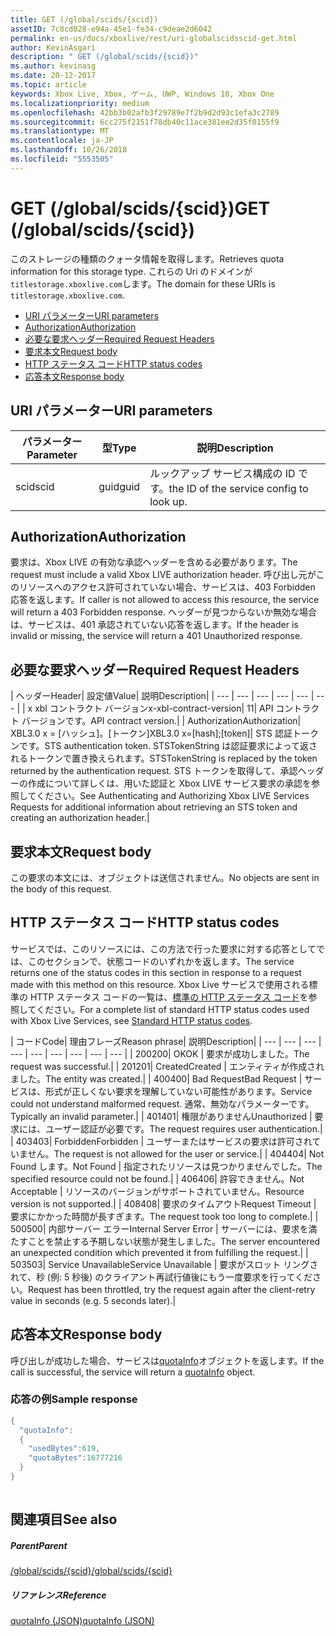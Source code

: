 ```yaml
---
title: GET (/global/scids/{scid})
assetID: 7c8cd028-e94a-45e1-fe34-c9deae2d6042
permalink: en-us/docs/xboxlive/rest/uri-globalscidsscid-get.html
author: KevinAsgari
description: " GET (/global/scids/{scid})"
ms.author: kevinasg
ms.date: 20-12-2017
ms.topic: article
keywords: Xbox Live, Xbox, ゲーム, UWP, Windows 10, Xbox One
ms.localizationpriority: medium
ms.openlocfilehash: 42bb3b02afb3f29789e7f2b9d2d93c1efa3c2789
ms.sourcegitcommit: 6cc275f2151f78db40c11ace381ee2d35f0155f9
ms.translationtype: MT
ms.contentlocale: ja-JP
ms.lasthandoff: 10/26/2018
ms.locfileid: "5553505"
---
```

# <a name="get-globalscidsscid"></a><span data-ttu-id="9d68e-104">GET (/global/scids/{scid})</span><span class="sxs-lookup"><span data-stu-id="9d68e-104">GET (/global/scids/{scid})</span></span>
<span data-ttu-id="9d68e-105">このストレージの種類のクォータ情報を取得します。</span><span class="sxs-lookup"><span data-stu-id="9d68e-105">Retrieves quota information for this storage type.</span></span> <span data-ttu-id="9d68e-106">これらの Uri のドメインが`titlestorage.xboxlive.com`します。</span><span class="sxs-lookup"><span data-stu-id="9d68e-106">The domain for these URIs is `titlestorage.xboxlive.com`.</span></span>
 
  * [<span data-ttu-id="9d68e-107">URI パラメーター</span><span class="sxs-lookup"><span data-stu-id="9d68e-107">URI parameters</span></span>](#ID4EX)
  * [<span data-ttu-id="9d68e-108">Authorization</span><span class="sxs-lookup"><span data-stu-id="9d68e-108">Authorization</span></span>](#ID4ECB)
  * [<span data-ttu-id="9d68e-109">必要な要求ヘッダー</span><span class="sxs-lookup"><span data-stu-id="9d68e-109">Required Request Headers</span></span>](#ID4ENB)
  * [<span data-ttu-id="9d68e-110">要求本文</span><span class="sxs-lookup"><span data-stu-id="9d68e-110">Request body</span></span>](#ID4EWC)
  * [<span data-ttu-id="9d68e-111">HTTP ステータス コード</span><span class="sxs-lookup"><span data-stu-id="9d68e-111">HTTP status codes</span></span>](#ID4EBD)
  * [<span data-ttu-id="9d68e-112">応答本文</span><span class="sxs-lookup"><span data-stu-id="9d68e-112">Response body</span></span>](#ID4EUAAC)
 
<a id="ID4EX"></a>

 
## <a name="uri-parameters"></a><span data-ttu-id="9d68e-113">URI パラメーター</span><span class="sxs-lookup"><span data-stu-id="9d68e-113">URI parameters</span></span>
 
| <span data-ttu-id="9d68e-114">パラメーター</span><span class="sxs-lookup"><span data-stu-id="9d68e-114">Parameter</span></span>| <span data-ttu-id="9d68e-115">型</span><span class="sxs-lookup"><span data-stu-id="9d68e-115">Type</span></span>| <span data-ttu-id="9d68e-116">説明</span><span class="sxs-lookup"><span data-stu-id="9d68e-116">Description</span></span>| 
| --- | --- | --- | 
| <span data-ttu-id="9d68e-117">scid</span><span class="sxs-lookup"><span data-stu-id="9d68e-117">scid</span></span>| <span data-ttu-id="9d68e-118">guid</span><span class="sxs-lookup"><span data-stu-id="9d68e-118">guid</span></span>| <span data-ttu-id="9d68e-119">ルックアップ サービス構成の ID です。</span><span class="sxs-lookup"><span data-stu-id="9d68e-119">the ID of the service config to look up.</span></span>| 
  
<a id="ID4ECB"></a>

 
## <a name="authorization"></a><span data-ttu-id="9d68e-120">Authorization</span><span class="sxs-lookup"><span data-stu-id="9d68e-120">Authorization</span></span>
 
<span data-ttu-id="9d68e-121">要求は、Xbox LIVE の有効な承認ヘッダーを含める必要があります。</span><span class="sxs-lookup"><span data-stu-id="9d68e-121">The request must include a valid Xbox LIVE authorization header.</span></span> <span data-ttu-id="9d68e-122">呼び出し元がこのリソースへのアクセス許可されていない場合、サービスは、403 Forbidden 応答を返します。</span><span class="sxs-lookup"><span data-stu-id="9d68e-122">If caller is not allowed to access this resource, the service will return a 403 Forbidden response.</span></span> <span data-ttu-id="9d68e-123">ヘッダーが見つからないか無効な場合は、サービスは、401 承認されていない応答を返します。</span><span class="sxs-lookup"><span data-stu-id="9d68e-123">If the header is invalid or missing, the service will return a 401 Unauthorized response.</span></span> 
  
<a id="ID4ENB"></a>

 
## <a name="required-request-headers"></a><span data-ttu-id="9d68e-124">必要な要求ヘッダー</span><span class="sxs-lookup"><span data-stu-id="9d68e-124">Required Request Headers</span></span>
 
| <span data-ttu-id="9d68e-125">ヘッダー</span><span class="sxs-lookup"><span data-stu-id="9d68e-125">Header</span></span>| <span data-ttu-id="9d68e-126">設定値</span><span class="sxs-lookup"><span data-stu-id="9d68e-126">Value</span></span>| <span data-ttu-id="9d68e-127">説明</span><span class="sxs-lookup"><span data-stu-id="9d68e-127">Description</span></span>| 
| --- | --- | --- | --- | --- | --- | 
| <span data-ttu-id="9d68e-128">x xbl コントラクト バージョン</span><span class="sxs-lookup"><span data-stu-id="9d68e-128">x-xbl-contract-version</span></span>| <span data-ttu-id="9d68e-129">1</span><span class="sxs-lookup"><span data-stu-id="9d68e-129">1</span></span>| <span data-ttu-id="9d68e-130">API コントラクト バージョンです。</span><span class="sxs-lookup"><span data-stu-id="9d68e-130">API contract version.</span></span>| 
| <span data-ttu-id="9d68e-131">Authorization</span><span class="sxs-lookup"><span data-stu-id="9d68e-131">Authorization</span></span>| <span data-ttu-id="9d68e-132">XBL3.0 x = [ハッシュ]。[トークン]</span><span class="sxs-lookup"><span data-stu-id="9d68e-132">XBL3.0 x=[hash];[token]</span></span>| <span data-ttu-id="9d68e-133">STS 認証トークンです。</span><span class="sxs-lookup"><span data-stu-id="9d68e-133">STS authentication token.</span></span> <span data-ttu-id="9d68e-134">STSTokenString は認証要求によって返されるトークンで置き換えられます。</span><span class="sxs-lookup"><span data-stu-id="9d68e-134">STSTokenString is replaced by the token returned by the authentication request.</span></span> <span data-ttu-id="9d68e-135">STS トークンを取得して、承認ヘッダーの作成について詳しくは、用いた認証と Xbox LIVE サービス要求の承認を参照してください。</span><span class="sxs-lookup"><span data-stu-id="9d68e-135">See Authenticating and Authorizing Xbox LIVE Services Requests for additional information about retrieving an STS token and creating an authorization header.</span></span>| 
  
<a id="ID4EWC"></a>

 
## <a name="request-body"></a><span data-ttu-id="9d68e-136">要求本文</span><span class="sxs-lookup"><span data-stu-id="9d68e-136">Request body</span></span>
 
<span data-ttu-id="9d68e-137">この要求の本文には、オブジェクトは送信されません。</span><span class="sxs-lookup"><span data-stu-id="9d68e-137">No objects are sent in the body of this request.</span></span>
  
<a id="ID4EBD"></a>

 
## <a name="http-status-codes"></a><span data-ttu-id="9d68e-138">HTTP ステータス コード</span><span class="sxs-lookup"><span data-stu-id="9d68e-138">HTTP status codes</span></span> 
 
<span data-ttu-id="9d68e-139">サービスでは、このリソースには、この方法で行った要求に対する応答としてでは、このセクションで、状態コードのいずれかを返します。</span><span class="sxs-lookup"><span data-stu-id="9d68e-139">The service returns one of the status codes in this section in response to a request made with this method on this resource.</span></span> <span data-ttu-id="9d68e-140">Xbox Live サービスで使用される標準の HTTP ステータス コードの一覧は、[標準の HTTP ステータス コード](../../additional/httpstatuscodes.md)を参照してください。</span><span class="sxs-lookup"><span data-stu-id="9d68e-140">For a complete list of standard HTTP status codes used with Xbox Live Services, see [Standard HTTP status codes](../../additional/httpstatuscodes.md).</span></span>
 
| <span data-ttu-id="9d68e-141">コード</span><span class="sxs-lookup"><span data-stu-id="9d68e-141">Code</span></span>| <span data-ttu-id="9d68e-142">理由フレーズ</span><span class="sxs-lookup"><span data-stu-id="9d68e-142">Reason phrase</span></span>| <span data-ttu-id="9d68e-143">説明</span><span class="sxs-lookup"><span data-stu-id="9d68e-143">Description</span></span>| 
| --- | --- | --- | --- | --- | --- | --- | --- | --- | 
| <span data-ttu-id="9d68e-144">200</span><span class="sxs-lookup"><span data-stu-id="9d68e-144">200</span></span>| <span data-ttu-id="9d68e-145">OK</span><span class="sxs-lookup"><span data-stu-id="9d68e-145">OK</span></span> | <span data-ttu-id="9d68e-146">要求が成功しました。</span><span class="sxs-lookup"><span data-stu-id="9d68e-146">The request was successful.</span></span>| 
| <span data-ttu-id="9d68e-147">201</span><span class="sxs-lookup"><span data-stu-id="9d68e-147">201</span></span>| <span data-ttu-id="9d68e-148">Created</span><span class="sxs-lookup"><span data-stu-id="9d68e-148">Created</span></span> | <span data-ttu-id="9d68e-149">エンティティが作成されました。</span><span class="sxs-lookup"><span data-stu-id="9d68e-149">The entity was created.</span></span>| 
| <span data-ttu-id="9d68e-150">400</span><span class="sxs-lookup"><span data-stu-id="9d68e-150">400</span></span>| <span data-ttu-id="9d68e-151">Bad Request</span><span class="sxs-lookup"><span data-stu-id="9d68e-151">Bad Request</span></span> | <span data-ttu-id="9d68e-152">サービスは、形式が正しくない要求を理解していない可能性があります。</span><span class="sxs-lookup"><span data-stu-id="9d68e-152">Service could not understand malformed request.</span></span> <span data-ttu-id="9d68e-153">通常、無効なパラメーターです。</span><span class="sxs-lookup"><span data-stu-id="9d68e-153">Typically an invalid parameter.</span></span>| 
| <span data-ttu-id="9d68e-154">401</span><span class="sxs-lookup"><span data-stu-id="9d68e-154">401</span></span>| <span data-ttu-id="9d68e-155">権限がありません</span><span class="sxs-lookup"><span data-stu-id="9d68e-155">Unauthorized</span></span> | <span data-ttu-id="9d68e-156">要求には、ユーザー認証が必要です。</span><span class="sxs-lookup"><span data-stu-id="9d68e-156">The request requires user authentication.</span></span>| 
| <span data-ttu-id="9d68e-157">403</span><span class="sxs-lookup"><span data-stu-id="9d68e-157">403</span></span>| <span data-ttu-id="9d68e-158">Forbidden</span><span class="sxs-lookup"><span data-stu-id="9d68e-158">Forbidden</span></span> | <span data-ttu-id="9d68e-159">ユーザーまたはサービスの要求は許可されていません。</span><span class="sxs-lookup"><span data-stu-id="9d68e-159">The request is not allowed for the user or service.</span></span>| 
| <span data-ttu-id="9d68e-160">404</span><span class="sxs-lookup"><span data-stu-id="9d68e-160">404</span></span>| <span data-ttu-id="9d68e-161">Not Found します。</span><span class="sxs-lookup"><span data-stu-id="9d68e-161">Not Found</span></span> | <span data-ttu-id="9d68e-162">指定されたリソースは見つかりませんでした。</span><span class="sxs-lookup"><span data-stu-id="9d68e-162">The specified resource could not be found.</span></span>| 
| <span data-ttu-id="9d68e-163">406</span><span class="sxs-lookup"><span data-stu-id="9d68e-163">406</span></span>| <span data-ttu-id="9d68e-164">許容できません。</span><span class="sxs-lookup"><span data-stu-id="9d68e-164">Not Acceptable</span></span> | <span data-ttu-id="9d68e-165">リソースのバージョンがサポートされていません。</span><span class="sxs-lookup"><span data-stu-id="9d68e-165">Resource version is not supported.</span></span>| 
| <span data-ttu-id="9d68e-166">408</span><span class="sxs-lookup"><span data-stu-id="9d68e-166">408</span></span>| <span data-ttu-id="9d68e-167">要求のタイムアウト</span><span class="sxs-lookup"><span data-stu-id="9d68e-167">Request Timeout</span></span> | <span data-ttu-id="9d68e-168">要求にかかった時間が長すぎます。</span><span class="sxs-lookup"><span data-stu-id="9d68e-168">The request took too long to complete.</span></span>| 
| <span data-ttu-id="9d68e-169">500</span><span class="sxs-lookup"><span data-stu-id="9d68e-169">500</span></span>| <span data-ttu-id="9d68e-170">内部サーバー エラー</span><span class="sxs-lookup"><span data-stu-id="9d68e-170">Internal Server Error</span></span> | <span data-ttu-id="9d68e-171">サーバーには、要求を満たすことを禁止する予期しない状態が発生しました。</span><span class="sxs-lookup"><span data-stu-id="9d68e-171">The server encountered an unexpected condition which prevented it from fulfilling the request.</span></span>| 
| <span data-ttu-id="9d68e-172">503</span><span class="sxs-lookup"><span data-stu-id="9d68e-172">503</span></span>| <span data-ttu-id="9d68e-173">Service Unavailable</span><span class="sxs-lookup"><span data-stu-id="9d68e-173">Service Unavailable</span></span> | <span data-ttu-id="9d68e-174">要求がスロット リングされて、秒 (例: 5 秒後) のクライアント再試行値後にもう一度要求を行ってください。</span><span class="sxs-lookup"><span data-stu-id="9d68e-174">Request has been throttled, try the request again after the client-retry value in seconds (e.g. 5 seconds later).</span></span>| 
  
<a id="ID4EUAAC"></a>

 
## <a name="response-body"></a><span data-ttu-id="9d68e-175">応答本文</span><span class="sxs-lookup"><span data-stu-id="9d68e-175">Response body</span></span>
 
<span data-ttu-id="9d68e-176">呼び出しが成功した場合、サービスは[quotaInfo](../../json/json-quota.md)オブジェクトを返します。</span><span class="sxs-lookup"><span data-stu-id="9d68e-176">If the call is successful, the service will return a [quotaInfo](../../json/json-quota.md) object.</span></span> 
 
<a id="ID4ECBAC"></a>

 
### <a name="sample-response"></a><span data-ttu-id="9d68e-177">応答の例</span><span class="sxs-lookup"><span data-stu-id="9d68e-177">Sample response</span></span>
 

```cpp
{
  "quotaInfo":
  {
    "usedBytes":619,
    "quotaBytes":16777216
  }
}
         
```

   
<a id="ID4EOBAC"></a>

 
## <a name="see-also"></a><span data-ttu-id="9d68e-178">関連項目</span><span class="sxs-lookup"><span data-stu-id="9d68e-178">See also</span></span>
 
<a id="ID4EQBAC"></a>

 
##### <a name="parent"></a><span data-ttu-id="9d68e-179">Parent</span><span class="sxs-lookup"><span data-stu-id="9d68e-179">Parent</span></span> 

[<span data-ttu-id="9d68e-180">/global/scids/{scid}</span><span class="sxs-lookup"><span data-stu-id="9d68e-180">/global/scids/{scid}</span></span>](uri-globalscidsscid.md)

  
<a id="ID4E1BAC"></a>

 
##### <a name="reference"></a><span data-ttu-id="9d68e-181">リファレンス</span><span class="sxs-lookup"><span data-stu-id="9d68e-181">Reference</span></span> 

[<span data-ttu-id="9d68e-182">quotaInfo (JSON)</span><span class="sxs-lookup"><span data-stu-id="9d68e-182">quotaInfo (JSON)</span></span>](../../json/json-quota.md)

   